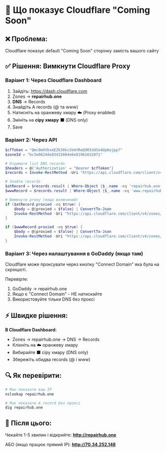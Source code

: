 # 🔧 Що показує Cloudflare "Coming Soon"

## ❌ Проблема:
Cloudflare показує default "Coming Soon" сторінку замість вашого сайту

## ✅ Рішення: Вимкнути Cloudflare Proxy

### Варіант 1: Через Cloudflare Dashboard

1. Зайдіть: https://dash.cloudflare.com
2. Zones → **repairhub.one**
3. **DNS** → Records
4. Знайдіть A records (@ та www)
5. Натисніть на оранжеву хмару ☁️ (Proxy enabled)
6. Змініть на **сіру хмару** ⬛ (DNS only)
7. Save

### Варіант 2: Через API

```powershell
$cfToken = "Qmc8mXVkxeEZk56kcSVmYReQ9RIddSe4Up8ajpp7"
$zoneId = "bc3e0824de83432604e6e81961632071"

# Отримати list DNS records
$headers = @{'Authorization' = "Bearer $cfToken"}
$records = Invoke-RestMethod -Uri "https://api.cloudflare.com/client/v4/zones/$zoneId/dns_records" -Headers $headers

# Знайти records
$atRecord = $records.result | Where-Object {$_.name -eq 'repairhub.one' -or $_.name -eq '@'}
$wwwRecord = $records.result | Where-Object {$_.name -eq 'www.repairhub.one' -or $_.name -eq 'www'}

# Вимкнути proxy (якщо включений)
if ($atRecord.proxied -eq $true) {
    $body = @{proxied = $false} | ConvertTo-Json
    Invoke-RestMethod -Uri "https://api.cloudflare.com/client/v4/zones/$zoneId/dns_records/$($atRecord.id)" -Method Patch -Headers $headers -Body $body
}

if ($wwwRecord.proxied -eq $true) {
    $body = @{proxied = $false} | ConvertTo-Json
    Invoke-RestMethod -Uri "https://api.cloudflare.com/client/v4/zones/$zoneId/dns_records/$($wwwRecord.id)" -Method Patch -Headers $headers -Body $body
}
```

### Варіант 3: Через налаштування в GoDaddy (якщо там)

Cloudflare може проксувати через кнопку "Connect Domain" яка була на скріншоті.

Перевірте:
1. GoDaddy → repairhub.one
2. Якщо є "Connect Domain" - НЕ натискайте
3. Використовуйте тільки DNS без проксі

## ⚡ Швидке рішення:

**В Cloudflare Dashboard:**
- Zones → repairhub.one → DNS → Records
- Клікніть на ☁️ оранжеву хмару
- Вибирайте ⬛ сіру хмару (DNS only)
- Збережіть обидва records (@ і www)

## 🔍 Як перевірити:

```bash
# Має показати ваш IP
nslookup repairhub.one

# Має показати A record без проксі
dig repairhub.one
```

## 🚀 Після цього:

Чекайте 1-5 хвилин і відкрийте:
**http://repairhub.one**

АБО (якщо працює прямий IP):
**http://70.34.252.148**

